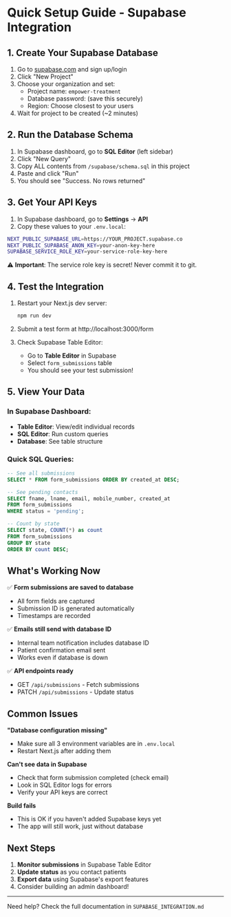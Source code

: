 # Quick Setup Guide - Supabase Integration

## 1. Create Your Supabase Database

1. Go to [supabase.com](https://supabase.com) and sign up/login
2. Click "New Project"
3. Choose your organization and set:
   - Project name: `empower-treatment`
   - Database password: (save this securely)
   - Region: Choose closest to your users
4. Wait for project to be created (~2 minutes)

## 2. Run the Database Schema

1. In Supabase dashboard, go to **SQL Editor** (left sidebar)
2. Click "New Query"
3. Copy ALL contents from `/supabase/schema.sql` in this project
4. Paste and click "Run"
5. You should see "Success. No rows returned"

## 3. Get Your API Keys

1. In Supabase dashboard, go to **Settings** → **API**
2. Copy these values to your `.env.local`:

```bash
NEXT_PUBLIC_SUPABASE_URL=https://YOUR_PROJECT.supabase.co
NEXT_PUBLIC_SUPABASE_ANON_KEY=your-anon-key-here
SUPABASE_SERVICE_ROLE_KEY=your-service-role-key-here
```

⚠️ **Important**: The service role key is secret! Never commit it to git.

## 4. Test the Integration

1. Restart your Next.js dev server:
   ```bash
   npm run dev
   ```

2. Submit a test form at http://localhost:3000/form

3. Check Supabase Table Editor:
   - Go to **Table Editor** in Supabase
   - Select `form_submissions` table
   - You should see your test submission!

## 5. View Your Data

### In Supabase Dashboard:
- **Table Editor**: View/edit individual records
- **SQL Editor**: Run custom queries
- **Database**: See table structure

### Quick SQL Queries:
```sql
-- See all submissions
SELECT * FROM form_submissions ORDER BY created_at DESC;

-- See pending contacts
SELECT fname, lname, email, mobile_number, created_at 
FROM form_submissions 
WHERE status = 'pending';

-- Count by state
SELECT state, COUNT(*) as count 
FROM form_submissions 
GROUP BY state 
ORDER BY count DESC;
```

## What's Working Now

✅ **Form submissions are saved to database**
- All form fields are captured
- Submission ID is generated automatically
- Timestamps are recorded

✅ **Emails still send with database ID**
- Internal team notification includes database ID
- Patient confirmation email sent
- Works even if database is down

✅ **API endpoints ready**
- GET `/api/submissions` - Fetch submissions
- PATCH `/api/submissions` - Update status

## Common Issues

**"Database configuration missing"**
- Make sure all 3 environment variables are in `.env.local`
- Restart Next.js after adding them

**Can't see data in Supabase**
- Check that form submission completed (check email)
- Look in SQL Editor logs for errors
- Verify your API keys are correct

**Build fails**
- This is OK if you haven't added Supabase keys yet
- The app will still work, just without database

## Next Steps

1. **Monitor submissions** in Supabase Table Editor
2. **Update status** as you contact patients
3. **Export data** using Supabase's export features
4. Consider building an admin dashboard!

---

Need help? Check the full documentation in `SUPABASE_INTEGRATION.md`